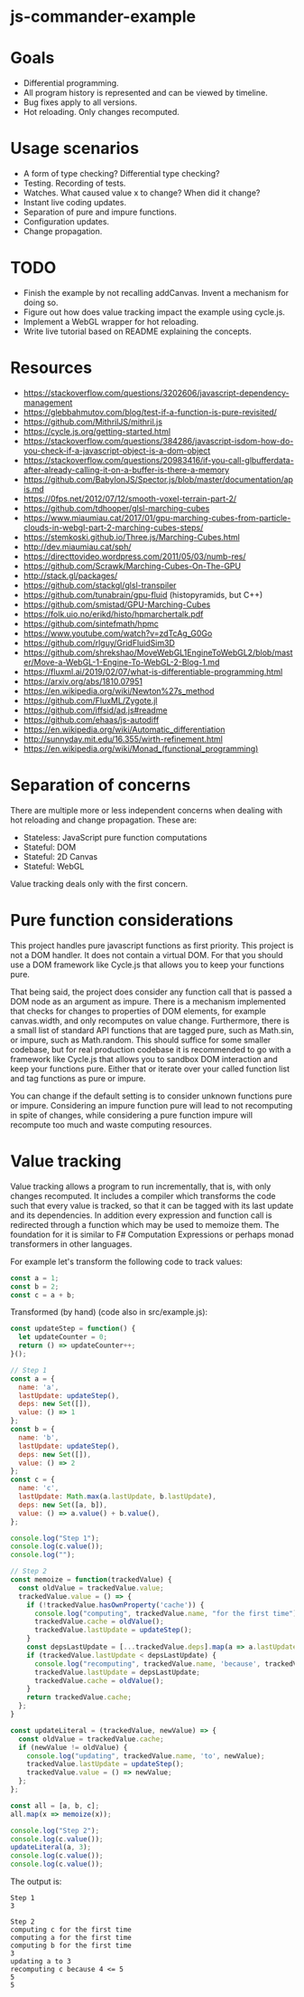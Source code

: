 # js-commander-example

# Goals
 - Differential programming.
  - All program history is represented and can be viewed by timeline.
  - Bug fixes apply to all versions.
 - Hot reloading. Only changes recomputed.

# Usage scenarios
 - A form of type checking? Differential type checking?
 - Testing. Recording of tests.
 - Watches. What caused value x to change? When did it change?
 - Instant live coding updates.
 - Separation of pure and impure functions.
 - Configuration updates.
 - Change propagation.

# TODO
 - Finish the example by not recalling addCanvas. Invent a mechanism for doing so.
 - Figure out how does value tracking impact the example using cycle.js.
 - Implement a WebGL wrapper for hot reloading.
 - Write live tutorial based on README explaining the concepts.

# Resources
 - https://stackoverflow.com/questions/3202606/javascript-dependency-management
 - https://glebbahmutov.com/blog/test-if-a-function-is-pure-revisited/
 - https://github.com/MithrilJS/mithril.js
 - https://cycle.js.org/getting-started.html
 - https://stackoverflow.com/questions/384286/javascript-isdom-how-do-you-check-if-a-javascript-object-is-a-dom-object
 - https://stackoverflow.com/questions/20983416/if-you-call-glbufferdata-after-already-calling-it-on-a-buffer-is-there-a-memory
 - https://github.com/BabylonJS/Spector.js/blob/master/documentation/apis.md
 - https://0fps.net/2012/07/12/smooth-voxel-terrain-part-2/
 - https://github.com/tdhooper/glsl-marching-cubes
 - https://www.miaumiau.cat/2017/01/gpu-marching-cubes-from-particle-clouds-in-webgl-part-2-marching-cubes-steps/
 - https://stemkoski.github.io/Three.js/Marching-Cubes.html
 - http://dev.miaumiau.cat/sph/
 - https://directtovideo.wordpress.com/2011/05/03/numb-res/
 - https://github.com/Scrawk/Marching-Cubes-On-The-GPU
 - http://stack.gl/packages/
 - https://github.com/stackgl/glsl-transpiler
 - https://github.com/tunabrain/gpu-fluid (histopyramids, but C++)
 - https://github.com/smistad/GPU-Marching-Cubes
 - https://folk.uio.no/erikd/histo/hpmarchertalk.pdf
 - https://github.com/sintefmath/hpmc
 - https://www.youtube.com/watch?v=zdTcAg_G0Go
 - https://github.com/rlguy/GridFluidSim3D
 - https://github.com/shrekshao/MoveWebGL1EngineToWebGL2/blob/master/Move-a-WebGL-1-Engine-To-WebGL-2-Blog-1.md
 - https://fluxml.ai/2019/02/07/what-is-differentiable-programming.html
 - https://arxiv.org/abs/1810.07951
 - https://en.wikipedia.org/wiki/Newton%27s_method
 - https://github.com/FluxML/Zygote.jl
 - https://github.com/iffsid/ad.js#readme
 - https://github.com/ehaas/js-autodiff
 - https://en.wikipedia.org/wiki/Automatic_differentiation
 - http://sunnyday.mit.edu/16.355/wirth-refinement.html
 - https://en.wikipedia.org/wiki/Monad_(functional_programming)

# Separation of concerns

There are multiple more or less independent concerns when dealing with hot
reloading and change propagation. These are:

 - Stateless: JavaScript pure function computations
 - Stateful: DOM
 - Stateful: 2D Canvas
 - Stateful: WebGL

Value tracking deals only with the first concern.

# Pure function considerations

This project handles pure javascript functions as first priority. This project
is not a DOM handler. It does not contain a virtual DOM. For that you should
use a DOM framework like Cycle.js that allows you to keep your functions pure.

That being said, the project does consider any function call that is passed a
DOM node as an argument as impure. There is a mechanism implemented that checks
for changes to properties of DOM elements, for example canvas.width, and only
recomputes on value change. Furthermore, there is a small list of standard
API functions that are tagged pure, such as Math.sin, or impure, such as
Math.random. This should suffice for some smaller codebase, but for real
production codebase it is recommended to go with a framework like Cycle.js
that allows you to sandbox DOM interaction and keep your functions pure.
Either that or iterate over your called function list and tag functions as
pure or impure.

You can change if the default setting is to consider unknown functions pure or
impure. Considering an impure function pure will lead to not recomputing in
spite of changes, while considering a pure function impure will recompute too
much and waste computing resources.

# Value tracking

Value tracking allows a program to run incrementally, that is, with only
changes recomputed. It includes a compiler which transforms the code such that
every value is tracked, so that it can be tagged with its last update and its
dependencies. In addition every expression and function call is redirected
through a function which may be used to memoize them. The foundation for it is
similar to F# Computation Expressions or perhaps monad transformers in other
languages.

For example let's transform the following code to track values:

```javascript
const a = 1;
const b = 2;
const c = a + b;
```

Transformed (by hand) (code also in src/example.js):

```javascript
const updateStep = function() {
  let updateCounter = 0;
  return () => updateCounter++;
}();

// Step 1
const a = {
  name: 'a',
  lastUpdate: updateStep(),
  deps: new Set([]),
  value: () => 1
};
const b = {
  name: 'b',
  lastUpdate: updateStep(),
  deps: new Set([]),
  value: () => 2
};
const c = {
  name: 'c',
  lastUpdate: Math.max(a.lastUpdate, b.lastUpdate),
  deps: new Set([a, b]),
  value: () => a.value() + b.value(),
};

console.log("Step 1");
console.log(c.value());
console.log("");

// Step 2
const memoize = function(trackedValue) {
  const oldValue = trackedValue.value;
  trackedValue.value = () => {
    if (!trackedValue.hasOwnProperty('cache')) {
      console.log("computing", trackedValue.name, "for the first time");
      trackedValue.cache = oldValue();
      trackedValue.lastUpdate = updateStep();
    }
    const depsLastUpdate = [...trackedValue.deps].map(a => a.lastUpdate).reduce((a, b) => Math.max(a, b), 0);
    if (trackedValue.lastUpdate < depsLastUpdate) {
      console.log("recomputing", trackedValue.name, 'because', trackedValue.lastUpdate, '<=', depsLastUpdate);
      trackedValue.lastUpdate = depsLastUpdate;
      trackedValue.cache = oldValue();
    }
    return trackedValue.cache;
  };
}

const updateLiteral = (trackedValue, newValue) => {
  const oldValue = trackedValue.cache;
  if (newValue != oldValue) {
    console.log("updating", trackedValue.name, 'to', newValue);
    trackedValue.lastUpdate = updateStep();
    trackedValue.value = () => newValue;
  };
};

const all = [a, b, c];
all.map(x => memoize(x));

console.log("Step 2");
console.log(c.value());
updateLiteral(a, 3);
console.log(c.value());
console.log(c.value());
```

The output is:
```
Step 1
3

Step 2
computing c for the first time
computing a for the first time
computing b for the first time
3
updating a to 3
recomputing c because 4 <= 5
5
5
```
